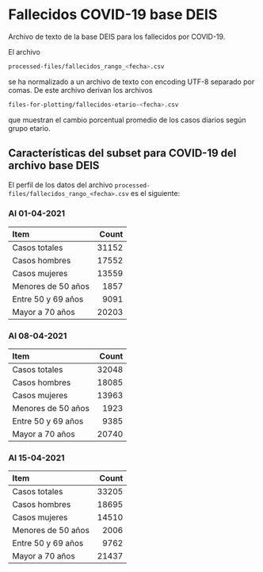 # Fallecidos COVID-19 base DEIS

Archivo de texto de la base DEIS para los fallecidos por COVID-19. 

El archivo 
```bash 
processed-files/fallecidos_rango_<fecha>.csv
``` 
se ha normalizado a un archivo de texto con encoding UTF-8 separado por comas. De este archivo derivan los archivos
```bash 
files-for-plotting/fallecidos-etario-<fecha>.csv
``` 
que muestran el cambio porcentual promedio de los casos diarios según grupo etario. 

## Características del subset para COVID-19 del archivo base DEIS

El perfil de los datos del archivo `processed-files/fallecidos_rango_<fecha>.csv` es el siguiente:

### Al 01-04-2021

| Item | Count |
| :-- | --: |
| Casos totales | 31152 |
| Casos hombres | 17552 |
| Casos mujeres | 13559 |
| Menores de 50 años | 1857 |
| Entre 50 y 69 años | 9091 |
| Mayor a 70 años | 20203 | 

### Al 08-04-2021

| Item | Count |
| :-- | --: |
| Casos totales | 32048 |
| Casos hombres | 18085 |
| Casos mujeres | 13963 |
| Menores de 50 años | 1923 |
| Entre 50 y 69 años | 9385 |
| Mayor a 70 años | 20740 | 

### Al 15-04-2021

| Item | Count |
| :-- | --: |
| Casos totales | 33205 |
| Casos hombres | 18695 |
| Casos mujeres | 14510 |
| Menores de 50 años | 2006 |
| Entre 50 y 69 años | 9762 |
| Mayor a 70 años | 21437 | 